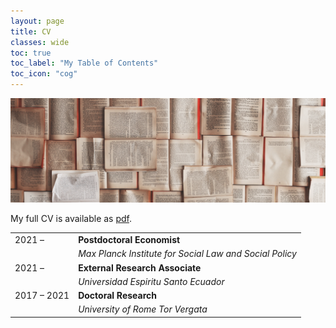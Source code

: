 ```yaml
---
layout: page
title: CV
classes: wide
toc: true
toc_label: "My Table of Contents"
toc_icon: "cog"
---
```


![](/public/images/patrick-tomasso.jpg)

My full CV is available as [pdf](http://fernandoloaizae.github.io/public/CV_Loaiza.pdf).

| | |
| ----------- | ------------- |
| 2021 &ndash; |  **Postdoctoral Economist** |
|  | *Max Planck Institute for Social Law and Social Policy* |
| 2021 &ndash; |  **External Research Associate** |
|  | *Universidad Espiritu Santo Ecuador* |
| 2017 &ndash; 2021|  **Doctoral Research** |
|  | *University of Rome Tor Vergata* |


